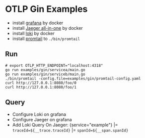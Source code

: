 # OTLP Gin Examples

+ install [grafana](https://grafana.com/docs/grafana/latest/setup-grafana/installation/docker/) by docker
+ install [Jaeger all-in-one](https://www.jaegertracing.io/docs/1.47/deployment/#all-in-one) by docker
+ install [loki](https://grafana.com/docs/loki/latest/installation/docker/) by docker
+ install [promtail](https://grafana.com/docs/loki/latest/clients/promtail/installation/) to `./bin/promtail`

## Run

```shell
# export OTLP_HTTP_ENDPOINT="localhost:4318"
go run examples/gin/servicea/main.go
go run examples/gin/serviceb/main.go
./bin/promtail -config.file=examples/gin/promtail-config.yaml
curl http://127.0.0.1:8080/foo/0
curl http://127.0.0.1:8080/foo/1
```

## Query

+ Configure Loki  on grafana
+ Configure Jaeger on grafana
+ Add Loki Query On Jaeger: {service="example"} |= `traceId=${__trace.traceId}` |= `spanId=${__span.spanId}`
